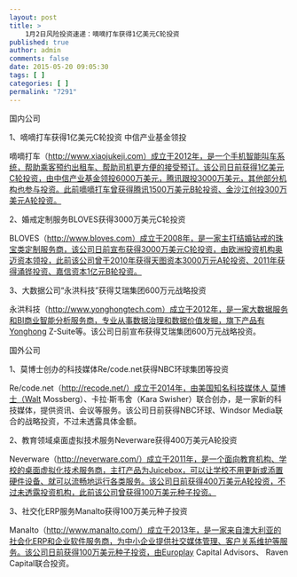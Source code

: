 ```yaml
---
layout: post
title: >
    1月2日风险投资速递：嘀嘀打车获得1亿美元C轮投资
published: true
author: admin
comments: false
date: 2015-05-20 09:05:30
tags: [ ]
categories: [ ]
permalink: "7291"
---
```



国内公司

1、嘀嘀打车获得1亿美元C轮投资 中信产业基金领投

嘀嘀打车（http://www.xiaojukeji.com）成立于2012年，是一个手机智能叫车系统，帮助乘客预约出租车、帮助司机更方便的接受预订。该公司日前获得1亿美元C轮投资，由中信产业基金领投6000万美元，腾讯跟投3000万美元，其他部分机构也参与投资。此前嘀嘀打车曾获得腾讯1500万美元B轮投资、金沙江创投300万美元A轮投资。

2、婚戒定制服务BLOVES获得3000万美元C轮投资

BLOVES（http://www.bloves.com）成立于2008年，是一家主打结婚钻戒的珠宝类定制服务商，该公司日前宣布获得3000万美元C轮投资，由欧洲投资机构奥迈资本领投，此前该公司曾于2010年获得天图资本3000万元A轮投资、2011年获得涌铧投资、嘉信资本1亿元B轮投资。

3、大数据公司“永洪科技”获得艾瑞集团600万元战略投资

永洪科技（http://www.yonghongtech.com）成立于2012年，是一家大数据服务和BI商业智能分析服务商，专业从事数据治理和数据价值发掘，旗下产品有Yonghong Z-Suite等。该公司日前宣布获得艾瑞集团600万元战略投资。

国外公司

1、莫博士创办的科技媒体Re/code.net获得NBC环球集团等投资

Re/code.net（http://recode.net/）成立于2014年，由美国知名科技媒体人 莫博士（Walt Mossberg）、卡拉·斯韦舍（Kara Swisher）联合创办，是一家新的科技媒体，提供资讯、会议等服务。该公司日前获得NBC环球、Windsor Media联合的战略投资，不过未透露具体金额。

2、教育领域桌面虚拟技术服务Neverware获得400万美元A轮投资

Neverware（http://neverware.com/）成立于2011年，是一个面向教育机构、学校的桌面虚拟化技术服务商，主打产品为Juicebox，可以让学校不用更新或添置硬件设备、就可以流畅地运行各类服务。该公司日前获得400万美元A轮投资，不过未透露投资机构，此前该公司曾获得100万美元种子投资。

3、社交化ERP服务Manalto获得100万美元种子投资

Manalto（http://www.manalto.com/）成立于2013年，是一家来自澳大利亚的社会化ERP和企业软件服务商，为中小企业提供社交媒体管理、客户关系维护等服务。该公司日前获得100万美元种子投资，由Europlay Capital Advisors、 Raven Capital联合投资。